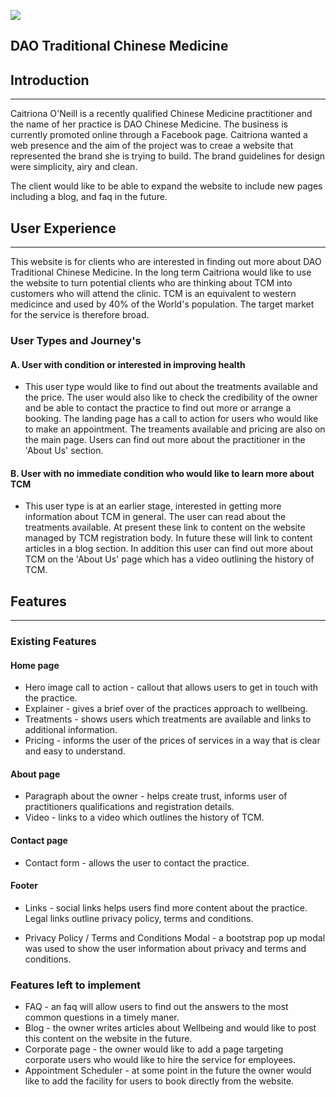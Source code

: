
![](https://cdn.shopify.com/s/files/1/0259/4160/6479/t/2/assets/logo.png)


## DAO Traditional Chinese Medicine

## Introduction
<hr>

Caitriona O'Neill is a recently qualified Chinese Medicine practitioner and the name of her practice is DAO Chinese Medicine. The business is currently promoted online through a Facebook page. Caitriona wanted a web presence and the aim of the project was to creae a website that represented the brand she is trying to build. The brand guidelines for design were simplicity, airy and clean. 

The client would like to be able to expand the website to include new pages including a blog, and faq in the future. 




## User Experience
<hr>

This website is for clients who are interested in finding out more about DAO Traditional Chinese Medicine. In the long term Caitriona would like to use the website to turn potential clients who are thinking about TCM into customers who will attend the clinic. TCM is an equivalent to western medicince and used by 40% of the World's population. The target market for the service is therefore broad. 

### User Types and Journey's

#### A. User with condition or interested in improving health
- This user type would like to find out about the treatments available and the price. The user would also like to check the credibility of the owner and be able to contact the practice to find out more or arrange a booking. The landing page has a call to action for users who would like to make an appointment. The treaments available and pricing are also on the main page. Users can find out more about the practitioner in the 'About Us' section. 

#### B. User with no immediate condition who would like to learn more about TCM 
- This user type is at an earlier stage, interested in getting more information about TCM in general. The user can read about the treatments available. At present these link to content on the website managed by TCM registration body. In future these will link to content articles in a blog section. In addition this user can find out more about TCM on the 'About Us' page which has a video outlining the history of TCM.


## Features
<hr>

### Existing Features

#### Home page

- Hero image call to action - callout that allows users to get in touch with the practice.
- Explainer - gives a brief over of the practices approach to wellbeing.
- Treatments - shows users which treatments are available and links to additional information.
- Pricing - informs the user of the prices of services in a way that is clear and easy to understand.

#### About page

- Paragraph about the owner - helps create trust, informs user of practitioners qualifications and registration details.
- Video - links to a video which outlines the history of TCM. 

#### Contact page

- Contact form - allows the user to contact the practice. 

#### Footer 

- Links -  social links helps users find more content about the practice. Legal links outline privacy policy, terms and conditions. 

- Privacy Policy / Terms and Conditions Modal - a bootstrap pop up modal was used to show the user information about privacy and terms and conditions. 


### Features left to implement 

- FAQ - an faq will allow users to find out the answers to the most common questions in a timely maner. 
- Blog - the owner writes articles about Wellbeing and would like to post this content on the website in the future. 
- Corporate page - the owner would like to add a page targeting corporate users who would like to hire the service for employees. 
- Appointment Scheduler - at some point in the future the owner would like to add the facility for users to book directly from the website.









